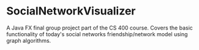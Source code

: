 # SocialNetworkVisualizer
A Java FX final group project part of the CS 400 course. Covers the basic functionality of today's social networks friendship/network model using graph algorithms. 
